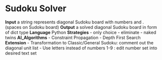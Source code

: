 # Sudoku Solver 
**Input**
	a string represents diagonal Sudoku board with numbers and . (spaces on Sudoku board)
**Output**
	a solved diagonal Sudoku board in form of dict type 
**Language**
	Python 
**Strategies** 
	- only choice 
	- eliminate 
	- naked twins
**AI_Algorithms**
	- Constraint Propagation 
	- Depth First Search
**Extension**
	- Transformation to Classic/General Sudoku: comment out the diagonal unit list 
	- Use letters instead of numbers 1-9 : edit number set into desired text set


